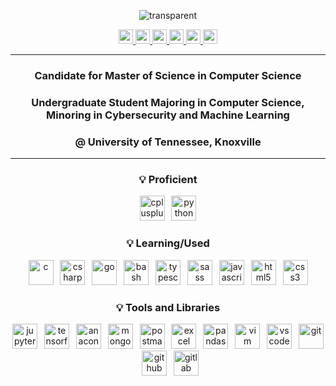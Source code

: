 <div align="center"> 
  
![transparent](https://capsule-render.vercel.app/api?type=transparent&fontColor=57b5dc&text=Jihun's%20GitHub&height=100&fontSize=72&desc=Welcome!&descAlignY=17&descAlign=36)

  <a href="https://www.linkedin.com/in/jihunkimcode" target="_blank" rel="noopener noreferrer" >
      <img src="https://img.shields.io/badge/LinkedIn-0A66C2?style=flat-square&logo=linkedin&logoColor=white" height="23"/>
  </a>
  <a href="mailto:jiunkim8@gmail.com" target="_blank" rel="noopener noreferrer">
    <img src="https://img.shields.io/badge/Gmail-EA4335?style=flat-square&logo=gmail&logoColor=white" height="23"/>
  </a>
  <a href="https://jihunkimcode.github.io/Files/Kim_Jihun%20Resume.pdf" target="_blank" rel="noopener noreferrer">
    <img src="https://img.shields.io/badge/Resume-4285F4?style=flat-square&logo=googledocs&logoColor=white" height="23"/>
  </a>
  <a href="https://www.notion.so/38d713a7a15444e3b93f6999ff29e284?v=348df73b8b5b49158586d3ba11b25865" target="_blank" rel="noopener noreferrer">
    <img src="https://img.shields.io/badge/Personal Projects-000000?style=flat-square&logo=notion&logoColor=white" height="23"/>
  </a>
  <a href="https://github.com/JihunKimCode?tab=repositories" target="_blank" rel="noopener noreferrer">
    <img src="https://img.shields.io/badge/Github Repositories-181717?style=flat-square&logo=github&logoColor=white" height="23"/>
  </a>
  <a href="https://jihunkimcode.github.io" target="_blank" rel="noopener noreferrer">
    <img src="https://img.shields.io/badge/Virtual Portfolio-E34F26?style=flat-square&logo=html5&logoColor=white" height="23"/>
  </a>
  
---

<h3>Candidate for Master of Science in Computer Science</h3>
<h3>Undergraduate Student Majoring in Computer Science, Minoring in Cybersecurity and Machine Learning</h3>
<h3>@ University of Tennessee, Knoxville</h3>

---

<h3 align="center">💡 Proficient</h3>

<div align="center">
  <img src="https://skillicons.dev/icons?i=cpp" height="40" alt="cplusplus"  />
  <img width="3" />
  <img src="https://skillicons.dev/icons?i=py" height="40" alt="python"  />
</div>

<h3 align="center">💡 Learning/Used</h3>

<div align="center">
  <img src="https://skillicons.dev/icons?i=c" height="40" alt="c"  />
  <img width="3" />
  <img src="https://skillicons.dev/icons?i=cs" height="40" alt="csharp"  />
  <img width="3" />
  <img src="https://skillicons.dev/icons?i=go" height="40" alt="go"  />
  <img width="3" />
  <img src="https://skillicons.dev/icons?i=bash" height="40" alt="bash"  />
  <img width="3" />
  <img src="https://skillicons.dev/icons?i=ts" height="40" alt="typescript"  />
  <img width="3" />
  <img src="https://skillicons.dev/icons?i=sass" height="40" alt="sass"  />
  <img width="3" />
  <img src="https://skillicons.dev/icons?i=js" height="40" alt="javascript"  />
  <img width="3" />
  <img src="https://skillicons.dev/icons?i=html" height="40" alt="html5"  />
  <img width="3" />
  <img src="https://skillicons.dev/icons?i=css" height="40" alt="css3"  />
</div>

<h3 align="center">💡 Tools and Libraries</h3>

<div align="center">
  <img src="https://cdn.jsdelivr.net/gh/devicons/devicon/icons/jupyter/jupyter-original.svg" height="40" alt="jupyter"  />
  <img width="3" />
  <img src="https://skillicons.dev/icons?i=tensorflow" height="40" alt="tensorflow"  />
  <img width="3" />
  <img src="https://cdn.jsdelivr.net/gh/devicons/devicon/icons/anaconda/anaconda-original.svg" height="40" alt="anaconda"  />
  <img width="3" />
  <img src="https://skillicons.dev/icons?i=mongodb" height="40" alt="mongoDB"  />
  <img width="3" />
  <img src="https://skillicons.dev/icons?i=postman" height="40" alt="postman"  />
  <img width="3" />
  <img src="https://cdn.simpleicons.org/microsoftexcel/217346" height="40" alt="excel"  />
  <img width="3" />
  <img src="https://cdn.jsdelivr.net/gh/devicons/devicon/icons/pandas/pandas-original.svg" height="40" alt="pandas"  />
  <img width="3" />
  <img src="https://skillicons.dev/icons?i=vim" height="40" alt="vim"  />
  <img width="3" />
  <img src="https://skillicons.dev/icons?i=vscode" height="40" alt="vscode"  />
  <img width="3" />
  <img src="https://skillicons.dev/icons?i=git" height="40" alt="git"  />
  <img width="3" />
  <img src="https://skillicons.dev/icons?i=github" height="40" alt="github"  />
  <img width="3" />
  <img src="https://skillicons.dev/icons?i=gitlab" height="40" alt="gitlab"  />
</div>
